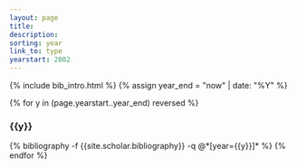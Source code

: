 ```yaml
---
layout: page
title:
description:
sorting: year
link_to: type
yearstart: 2002
---
```


{% include bib_intro.html %}
{% assign year_end = "now" | date: "%Y" %}

{% for y in (page.yearstart..year_end) reversed %}
  <h3 class="year">{{y}}</h3>
  {% bibliography -f {{site.scholar.bibliography}} -q @*[year={{y}}]* %}
{% endfor %}

